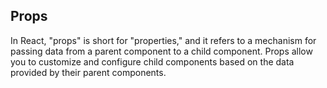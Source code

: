 ## Props

In React, "props" is short for "properties," and it refers to a mechanism for passing data from a parent component to a child component. Props allow you to customize and configure child components based on the data provided by their parent components.
